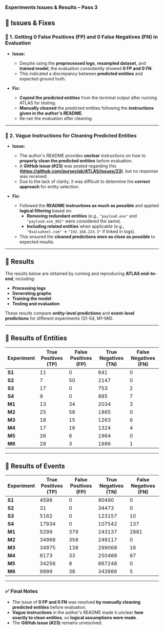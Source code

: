### **Experiments Issues & Results – Pass 3**  

## **📌 Issues & Fixes**  

### **🛑 1. Getting 0 False Positives (FP) and 0 False Negatives (FN) in Evaluation**  
- **Issue:**  
  - Despite using the **preprocessed logs**, **resampled dataset**, and **trained model**, the evaluation consistently showed **0 FP and 0 FN**.  
  - This indicated a discrepancy between **predicted entities** and expected ground truth.  

- **Fix:**  
  - **Copied the predicted entities** from the terminal output after running ATLAS for testing.  
  - **Manually cleaned** the predicted entities following the **instructions given in the author's README**.  
  - Re-ran the evaluation after cleaning.  

---

### **🛑 2. Vague Instructions for Cleaning Predicted Entities**  
- **Issue:**  
  - The author's README provides **unclear** instructions on how to **properly clean the predicted entities** before evaluation.  
  - A **GitHub issue (#23)** was posted regarding this **(https://github.com/purseclab/ATLAS/issues/23)**, but no response was received.  
  - Due to the lack of clarity, it was difficult to determine the **correct approach** for entity selection.  

- **Fix:**  
  - Followed the **README instructions as much as possible** and applied **logical filtering** based on:  
    - **Removing redundant entities** (e.g., `"payload.exe"` and `"payload.exe_892"` were considered the same).  
    - **Including related entities** when applicable (e.g., `"0xalsaheel.com"` → `"192.168.223.3"` if linked in logs).  
  - This ensured the **cleaned predictions were as close as possible** to expected results.  

---

## **📌 Results**  
The results below are obtained by running and reproducing **ATLAS end-to-end**, including:  
- **Processing logs**  
- **Generating graphs**  
- **Training the model**  
- **Testing and evaluation**  

These results compare **entity-level predictions** and **event-level predictions** for different experiments (S1-S4, M1-M6).  

---

## **📌 Results of Entities**  

| Experiment | True Positives (TP) | False Positives (FP) | True Negatives (TN) | False Negatives (FN) |
|------------|---------------------|----------------------|---------------------|----------------------|
| **S1**     | 11                  | 0                    | 641                 | 0                    |
| **S2**     | 7                   | 50                   | 2147                | 0                    |
| **S3**     | 17                  | 0                    | 753                 | 2                    |
| **S4**     | 9                   | 0                    | 885                 | 7                    |
| **M1**     | 13                  | 34                   | 2034                | 3                    |
| **M2**     | 25                  | 58                   | 1865                | 0                    |
| **M3**     | 18                  | 15                   | 1263                | 6                    |
| **M4**     | 17                  | 16                   | 1324                | 4                    |
| **M5**     | 26                  | 6                    | 1964                | 0                    |
| **M6**     | 28                  | 3                    | 1686                | 1                    |

---

## **📌 Results of Events**  

| Experiment | True Positives (TP) | False Positives (FP) | True Negatives (TN) | False Negatives (FN) |
|------------|---------------------|----------------------|---------------------|----------------------|
| **S1**     | 4598                | 0                    | 90490               | 0                    |
| **S2**     | 31                  | 0                    | 34473               | 0                    |
| **S3**     | 5162                | 0                    | 123157              | 10                   |
| **S4**     | 17934               | 0                    | 107542              | 137                  |
| **M1**     | 5299                | 379                  | 243137              | 2881                 |
| **M2**     | 34968               | 358                  | 249117              | 0                    |
| **M3**     | 34975               | 138                  | 299068              | 16                   |
| **M4**     | 8173                | 33                   | 250488              | 87                   |
| **M5**     | 34256               | 8                    | 667248              | 0                    |
| **M6**     | 9999                | 38                   | 343986              | 5                    |

---

### ✅ **Final Notes**  
- The issue of **0 FP and 0 FN** was resolved **by manually cleaning predicted entities** before evaluation.  
- **Vague instructions** in the author's README made it unclear **how exactly to clean entities**, so **logical assumptions were made**.  
- The **GitHub issue (#23)** remains unresolved.  

